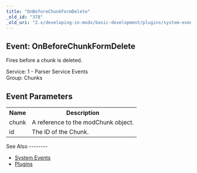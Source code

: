 ```yaml
---
title: "OnBeforeChunkFormDelete"
_old_id: "378"
_old_uri: "2.x/developing-in-modx/basic-development/plugins/system-events/onbeforechunkformdelete"
---
```


Event: OnBeforeChunkFormDelete
------------------------------

Fires before a chunk is deleted.

Service: 1 - Parser Service Events   
Group: Chunks

Event Parameters
----------------

<table><tbody><tr><th>Name</th><th>Description</th></tr><tr><td>chunk</td><td>A reference to the modChunk object.</td></tr><tr><td>id</td><td>The ID of the Chunk.</td></tr></tbody></table>See Also
--------

- [System Events](/revolution/2.x/developing-in-modx/basic-development/plugins/system-events "System Events")
- [Plugins](/revolution/2.x/developing-in-modx/basic-development/plugins "Plugins")